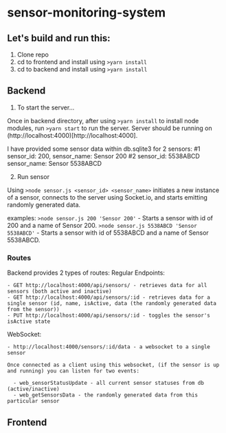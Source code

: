 ﻿# sensor-monitoring-system

## Let's build and run this:

1. Clone repo
2. cd to frontend and install using ```>yarn install```
3. cd to backend and install using ```>yarn install```

## Backend

1. To start the server...

Once in backend directory, after using ```>yarn install``` to install node modules, run ```>yarn start``` to run the server. 
Server should be running on (http://localhost:4000)[http://localhost:4000].

I have provided some sensor data within db.sqlite3 for 2 sensors:
  #1 sensor_id: 200, sensor_name: Sensor 200
  #2 sensor_id: 5538ABCD sensor_name: Sensor 5538ABCD


2. Run sensor

Using ```>node sensor.js <sensor_id> <sensor_name>``` initiates a new instance of a sensor, connects to the server using Socket.io, and starts emitting randomly generated data.

examples:
 ```>node sensor.js 200 'Sensor 200'``` - Starts a sensor with id of 200 and a name of Sensor 200. 
 ```>node sensor.js 5538ABCD 'Sensor 5538ABCD'``` - Starts a sensor with id of 5538ABCD and a name of Sensor 5538ABCD.
 

### Routes

Backend provides 2 types of routes:
  Regular Endpoints:
    
    - GET http://localhost:4000/api/sensors/ - retrieves data for all sensors (both active and inactive)
    - GET http://localhost:4000/api/sensors/:id - retrieves data for a single sensor (id, name, isActive, data (the randomly generated data from the sensor))
    - PUT http://localhost:4000/api/sensors/:id - toggles the sensor's isActive state
  
  WebSocket:
  
    - http://localhost:4000/sensors/:id/data - a websocket to a single sensor
    
    Once connected as a client using this websocket, (if the sensor is up and running) you can listen for two events:
    
      - web_sensorStatusUpdate - all current sensor statuses from db (active/inactive) 
      - web_getSensorsData - the randomly generated data from this particular sensor
     
## Frontend
